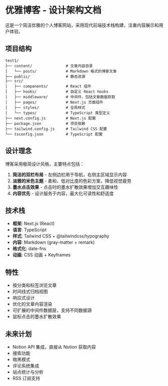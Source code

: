 # 优雅博客 - 设计架构文档

这是一个简洁优雅的个人博客网站，采用现代前端技术栈构建，注重内容展示和用户体验。

## 项目结构

```
test1/
├── content/               # 文章内容目录
│   └── posts/             # Markdown 格式的博客文章
├── public/                # 静态资源
├── src/
│   ├── components/        # React 组件
│   ├── hooks/             # 自定义 React hooks
│   ├── middleware/        # 中间件，包括文章数据获取
│   ├── pages/             # Next.js 页面组件
│   ├── styles/            # 全局样式
│   └── types/             # TypeScript 类型定义
├── next.config.js         # Next.js 配置
├── package.json           # 项目依赖
├── tailwind.config.js     # Tailwind CSS 配置
└── tsconfig.json          # TypeScript 配置
```

## 设计理念

博客采用极简设计风格，主要特点包括：

1. **简洁的双栏布局** - 左侧边栏用于导航，右侧主区域显示内容
2. **淡雅的米色主题** - 柔和、低对比度的色彩方案，降低视觉疲劳
3. **墨水点击效果** - 点击时的墨水扩散效果增加交互趣味性
4. **内容优先** - 设计服务于内容，最大化可读性和舒适度

## 技术栈

- **框架**: Next.js (React)
- **语言**: TypeScript
- **样式**: Tailwind CSS + @tailwindcss/typography
- **内容**: Markdown (gray-matter + remark)
- **格式化**: date-fns
- **动画**: CSS 动画 + Keyframes

## 特性

- 按分类和标签浏览文章
- 时间线式归档视图
- 响应式设计
- 优化的文章内容渲染
- 可扩展的中间件数据层，支持不同数据源
- 鼠标点击的墨水扩散效果

## 未来计划

- Notion API 集成，直接从 Notion 获取内容
- 搜索功能
- 暗黑模式
- 评论系统集成
- 站点统计与分析
- RSS 订阅支持